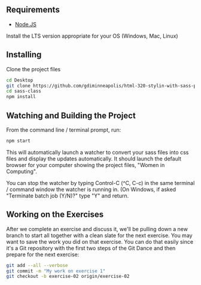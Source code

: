## Requirements

* [Node.JS](https://nodejs.org/en/download/)

Install the LTS version appropriate for your OS (Windows, Mac, Linux)

## Installing

Clone the project files

```bash
cd Desktop
git clone https://github.com/gdiminneapolis/html-320-stylin-with-sass-project-files.git sass-class
cd sass-class
npm install
```

## Watching and Building the Project

From the command line / terminal prompt, run:

```bash
npm start
```

This will automatically launch a watcher to convert your sass files into css files and
display the updates automatically. It should launch the default browser for your computer
showing the project files, "Women in Computing". 

You can stop the watcher by typing Control-C (^C, C-c) in the same terminal / command window
the watcher is running in. (On Windows, if asked "Terminate batch job (Y/N)?" type "Y" and return.

## Working on the Exercises

After we complete an exercise and discuss it, we'll be pulling down a new branch to start 
all together with a clean slate for the next exercise. You may want to save the work you 
did on that exercise. You can do that easily since it's a Git repository with the first
two steps of the Git Dance and then prepare for the next exercise:

```bash
git add --all --verbose
git commit -m "My work on exercise 1"
git checkout -b exercise-02 origin/exercise-02
```

